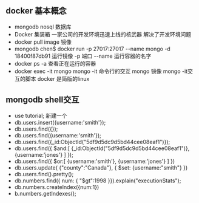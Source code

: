 ## docker 基本概念
- mongodb nosql 数据库 
- Docker 集装箱 一家公司的开发环境迅速上线的核武器 解决了开发环境问题 
- docker pull image 
  镜像  
- mongodb chen$ docker run -p 27017:27017 --name mongo -d 18400f87db91
  运行镜像 -p 端口 --name 运行容器的名字  
- docker ps -a 查看正在运行的容器
- docker exec -it mongo mongo 
  -it 命令行的交互 mongo 镜像 mongo -it交互的脚本
  docker 是简版的linux 


## mongodb shell交互
- use tutorial; 新建一个
- db.users.insert({username:'smith'});
- db.users.find({});
- db.users.find({username:'smith'});
- db.users.find({_id:ObjectId("5df9d5dc9d5bd44cee08eaf1")});
- db.users.find({ 
    $and:[ 
        {_id:ObjectId("5df9d5dc9d5bd44cee08eaf1")}, 
        {username:'jones'}
    ]
  });
- db.users.find({ 
    $or:[ 
        {username:'smith'}, 
        {username:'jones'} 
    ] 
  })
- db.users.update(
    {"county":"Canada"},
    {
      $set:
          {username:"smith"}
    })
- db.users.find().pretty();
- db.numbers.find({ num: { "$gt":1998 }}).explain("executionStats");
- db.numbers.createIndex({num:1}) 
- b.numbers.getIndexes();
